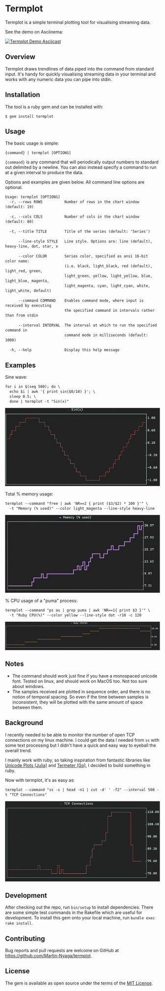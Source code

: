 # Termplot

Termplot is a simple terminal plotting tool for visualising streaming data.

See the demo on Asciinema:

[![Termplot Demo Asciicast](https://asciinema.org/a/370325.svg)](https://asciinema.org/a/3rzeUSXp2fRjnErX0p3SptP5e)

## Overview

Termplot draws trendlines of data piped into the command from standard input.
It's handy for quickly visualising streaming data in your terminal and works
with any numeric data you can pipe into stdin.

## Installation

The tool is a ruby gem and can be installed with:

    $ gem install termplot

## Usage

The basic usage is simple:

```
{command} | termplot [OPTIONS]
```

`{command}` is any command that will periodically output numbers to standard out
delimited by a newline. You can also instead specify a command to run at a given
interval to produce the data.

Options and examples are given below. All command line options are
optional.

```
Usage: termplot [OPTIONS]
  -r, --rows ROWS          Number of rows in the chart window (default: 19)

  -c, --cols COLS          Number of cols in the chart window (default: 80)

  -t, --title TITLE        Title of the series (default: 'Series')

      --line-style STYLE   Line style. Options are: line (default), heavy-line, dot, star, x

      --color COLOR        Series color, specified as ansi 16-bit color name:
                           (i.e. black, light_black, red (default), light_red, green,
                           light_green, yellow, light_yellow, blue, light_blue, magenta,
                           light_magenta, cyan, light_cyan, white, light_white, default)

      --command COMMAND    Enables command mode, where input is received by executing
                           the specified command in intervals rather than from stdin

      --interval INTERVAL  The interval at which to run the specified command in
                           command mode in milliseconds (default: 1000)

  -h, --help               Display this help message
```

## Examples

Sine wave:

```
for i in $(seq 500); do \
  echo $i | awk '{ print sin($0/10) }'; \
  sleep 0.5; \
  done | termplot -t "Sin(x)"
```
![Sine Wave Plot](doc/sin.png)

Total % memory usage:
```
termplot --command "free | awk 'NR==2 { print ($3/$2) * 100 }'" \
  -t "Memory (% used)" --color light_magenta --line-style heavy-line
```
![Free Memory % Chart](doc/memory.png)

% CPU usage of a "puma" process:
```
termplot --command "ps au | grep puma | awk 'NR==1{ print $3 }'" \
  -t "Ruby CPU(%)" --color yellow --line-style dot -r10 -c 120
```
![CPU % Chart](doc/cpu.png)


## Notes

- The command should work just fine if you have a monospaced unicode font.
  Tested on linux, and should work on MacOS too. Not too sure about windows.
- The samples received are plotted in sequence order, and there is no notion of
  temporal spacing. So even if the time between samples is inconsistent, they
  will be plotted with the same amount of space between them.

## Background

I recently needed to be able to monitor the number of open TCP connections on my
linux machine. I could get the data I needed from `ss` with some text processing
but I didn't have a quick and easy way to eyeball the overall trend.

I mainly work with ruby, so taking
inspiration from fantastic libraries like [Unicode Plots
(Julia)](https://github.com/Evizero/UnicodePlots.jl) and
[Termeter (Go)](https://github.com/atsaki/termeter), I decided to build something in
ruby.

Now with termplot, it's as easy as:

```
termplot --command "ss -s | head -n1 | cut -d' ' -f2" --interval 500 -t "TCP Connections"
```

![TCP Connections](doc/tcp.png)

## Development

After checking out the repo, run `bin/setup` to install dependencies. There are
some simple test commands in the Rakefile which are useful for development. To
install this gem onto your local machine, run `bundle exec rake install`.

## Contributing

Bug reports and pull requests are welcome on GitHub at
https://github.com/Martin-Nyaga/termplot.

## License

The gem is available as open source under the terms of the [MIT
License](https://opensource.org/licenses/MIT).
